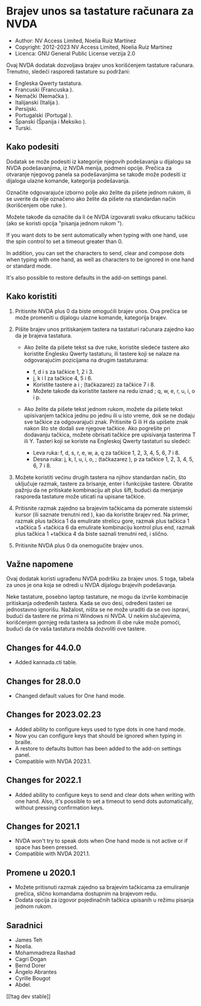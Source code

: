 # Brajev unos sa tastature računara za NVDA #

* Author: NV Access Limited, Noelia Ruiz Martínez
* Copyright: 2012-2023 NV Access Limited, Noelia Ruiz Martínez
* Licenca: GNU General Public License verzija 2.0

Ovaj NVDA dodatak dozvoljava brajev unos korišćenjem tastature
računara. Trenutno, sledeći rasporedi tastature su podržani:

* Engleska Qwerty tastatura.
* Francuski (Francuska ).
* Nemački (Nemačka ).
* Italijanski (Italija ).
* Persijski.
* Portugalski (Portugal ).
* Španski (Španija i Meksiko ).
* Turski.

## Kako podesiti

Dodatak se može podesiti iz kategorije njegovih podešavanja u dijalogu sa
NVDA podešavanjima, iz NVDA menija, podmeni opcije. Prečica za otvaranje
njegovog panela sa podešavanjima se takođe može podesiti iz dijaloga ulazne
komande, kategorija podešavanja.

Označite odgovarajuće izborno polje ako želite da pišete jednom rukom, ili
se uverite da nije označeno ako želite da pišete na standardan način
(korišćenjem obe ruke ).

Možete takođe da označite da li će NVDA izgovarati svaku otkucanu tačkicu
(ako se koristi opcija "pisanja jednom rukom ").

If you want dots to be sent automatically when typing with one hand, use the
spin control to set a timeout greater than 0.

In addition, you can set the characters to send, clear and compose dots when
typing with one hand, as well as characters to be ignored in one hand or
standard mode.

It's also possible to restore defaults in the add-on settings panel.

## Kako koristiti

1. Pritisnite NVDA plus 0 da biste omogućili brajev unos. Ova prečica se
   može promeniti u dijalogu ulazne komande, kategorija brajev.
2. Pišite brajev unos pritiskanjem tastera na tastaturi računara zajedno kao
   da je brajeva tastatura.

	* Ako želite da pišete tekst sa dve ruke, koristite sledeće tastere ako
	  koristite Englesku Qwerty tastaturu, ili tastere koji se nalaze na
	  odgovarajućim pozicijama na drugim tastaturama:

		* f, d i s za tačkice 1, 2 i 3.
		* j, k i l za tačkice 4, 5 i 6.
		* Koristite tastere a i ; (tačkazarez) za tačkice 7 i 8.
		* Možete takođe da koristite tastere na redu iznad ; q, w, e, r, u, i, o i
		  p.

	* Ako želite da pišete tekst jednom rukom, možete da pišete tekst
	  upisivanjem tačkica jednu po jednu ili u isto vreme, dok se ne dodaju sve
	  tačkice za odgovarajući znak. Pritisnite G ili H da upišete znak nakon
	  što ste dodali sve njegove tačkice. Ako pogrešite pri dodavanju tačkica,
	  možete obrisati tačkice pre upisivanja tasterima T ili Y. Tasteri koji se
	  koriste na Engleskoj Qwerty tastaturi su sledeći:

		* Leva ruka: f, d, s, r, e, w, a, q za tačkice 1, 2, 3, 4, 5, 6, 7 i 8.
		* Desna ruka: j, k, l, u, i, o, ; (tačkazarez ), p za tačkice 1, 2, 3, 4,
		  5, 6, 7 i 8.

3. Možete koristiti većinu drugih tastera na njihov standardan način, što
   uključuje razmak, tastere za brisanje, enter i funkcijske
   tastere. Obratite pažnju da ne pritiskate kombinaciju alt plus šift,
   budući da menjanje rasporeda tastature može uticati na upisane tačkice.
4. Pritisnite razmak zajedno sa brajevim tačkicama da pomerate sistemski
   kursor (ili saznate trenutni red ), kao da koristite brajev red. Na
   primer, razmak plus tačkica 1 da emulirate strelicu gore, razmak plus
   tačkica 1 +tačkica 5 +tačkica 6 da emulirate kombinaciju kontrol plus
   end, razmak plus tačkica 1 +tačkica 4 da biste saznali trenutni red, i
   slično.
5. Pritisnite NVDA plus 0 da onemogućite brajev unos.

## Važne napomene

Ovaj  dodatak koristi ugrađenu NVDA podršku za brajev unos. S toga, tabela
za unos je ona koja se odredi u NVDA dijalogu brajevih podešavanja.

Neke tastature, posebno laptop tastature, ne mogu da izvrše kombinacije
pritiskanja određenih tastera.  Kada se ovo desi, određeni tasteri se
jednostavno ignorišu.  Nažalost, ništa se ne može uraditi da se ovo ispravi,
budući da tastere ne prima ni Windows ni NVDA.  U nekim slučajevima,
korišćenjem gornjeg reda tastera sa jednom ili obe ruke može pomoći, budući
da će vaša tastatura možda dozvoliti ove tastere.

## Changes for 44.0.0

* Added kannada.cti table.

## Changes for 28.0.0

* Changed default values for One hand mode.

## Changes for 2023.02.23

* Added ability to configure keys used to type dots in one hand mode.
* Now you can configure keys that should be ignored when typing in braille.
* A restore to defaults button has been added to the add-on settings panel.
* Compatible with NVDA 2023.1.

## Changes for 2022.1

* Added ability to configure keys to send and clear dots when writing with
  one hand. Also, it's possible to set a timeout to send dots automatically,
  without pressing confirmation keys.

## Changes for 2021.1

* NVDA won't try to speak dots when One hand mode is not active or if space
  has been pressed.
* Compatible with NVDA 2021.1.

## Promene u 2020.1

* Možete pritisnuti razmak zajedno sa brajevim tačkicama za emuliranje
  prečica, slično komandama dostupnim na brajevom redu.
* Dodata opcija za izgovor pojedinačnih tačkica upisanih u režimu pisanja
  jednom rukom.

## Saradnici

* James Teh
* Noelia.
* Mohammadreza Rashad
* Cagri Dogan
* Bernd Dorer
* Ângelo Abrantes
* Cyrille Bougot
* Abdel.

[[!tag dev stable]]

